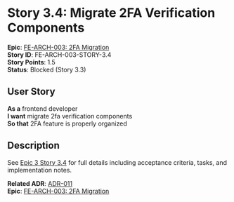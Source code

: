 # Story 3.4: Migrate 2FA Verification Components

**Epic**: [FE-ARCH-003: 2FA Migration](../../epics/FE-ARCH-003-TWOFA-MIGRATION.md)  
**Story ID**: FE-ARCH-003-STORY-3.4  
**Story Points**: 1.5  
**Status**: Blocked (Story 3.3)  

## User Story
**As a** frontend developer  
**I want** migrate 2fa verification components  
**So that** 2FA feature is properly organized

## Description
See [Epic 3 Story 3.4](../../epics/FE-ARCH-003-TWOFA-MIGRATION.md#story-34) for full details including acceptance criteria, tasks, and implementation notes.

**Related ADR**: [ADR-011](../../architecture/adr/ADR-011-FRONTEND-FILE-ARCHITECTURE.md)  
**Epic**: [FE-ARCH-003: 2FA Migration](../../epics/FE-ARCH-003-TWOFA-MIGRATION.md)
